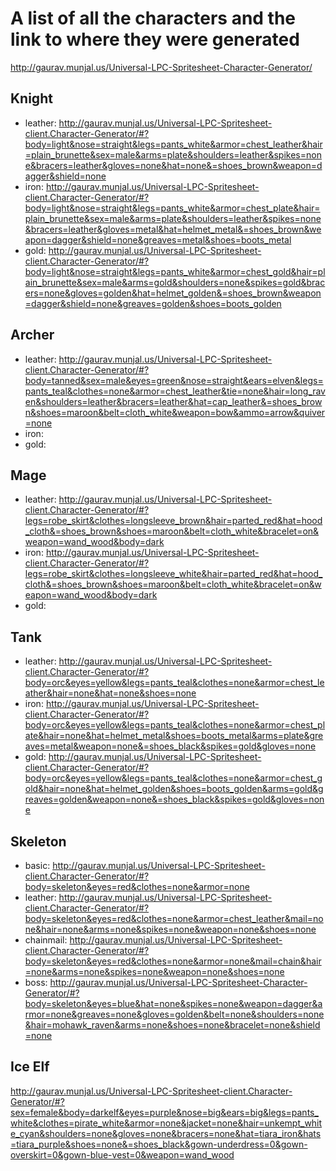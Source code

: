 # A list of all the characters and the link to where they were generated
http://gaurav.munjal.us/Universal-LPC-Spritesheet-Character-Generator/

## Knight
- leather: http://gaurav.munjal.us/Universal-LPC-Spritesheet-client.Character-Generator/#?body=light&nose=straight&legs=pants_white&armor=chest_leather&hair=plain_brunette&sex=male&arms=plate&shoulders=leather&spikes=none&bracers=leather&gloves=none&hat=none&=shoes_brown&weapon=dagger&shield=none
- iron: http://gaurav.munjal.us/Universal-LPC-Spritesheet-client.Character-Generator/#?body=light&nose=straight&legs=pants_white&armor=chest_plate&hair=plain_brunette&sex=male&arms=plate&shoulders=leather&spikes=none&bracers=leather&gloves=metal&hat=helmet_metal&=shoes_brown&weapon=dagger&shield=none&greaves=metal&shoes=boots_metal
- gold: http://gaurav.munjal.us/Universal-LPC-Spritesheet-client.Character-Generator/#?body=light&nose=straight&legs=pants_white&armor=chest_gold&hair=plain_brunette&sex=male&arms=gold&shoulders=none&spikes=gold&bracers=none&gloves=golden&hat=helmet_golden&=shoes_brown&weapon=dagger&shield=none&greaves=golden&shoes=boots_golden


## Archer
- leather: http://gaurav.munjal.us/Universal-LPC-Spritesheet-client.Character-Generator/#?body=tanned&sex=male&eyes=green&nose=straight&ears=elven&legs=pants_teal&clothes=none&armor=chest_leather&tie=none&hair=long_raven&shoulders=leather&bracers=leather&hat=cap_leather&=shoes_brown&shoes=maroon&belt=cloth_white&weapon=bow&ammo=arrow&quiver=none
- iron: 
- gold: 


## Mage
- leather: http://gaurav.munjal.us/Universal-LPC-Spritesheet-client.Character-Generator/#?legs=robe_skirt&clothes=longsleeve_brown&hair=parted_red&hat=hood_cloth&=shoes_brown&shoes=maroon&belt=cloth_white&bracelet=on&weapon=wand_wood&body=dark
- iron: http://gaurav.munjal.us/Universal-LPC-Spritesheet-client.Character-Generator/#?legs=robe_skirt&clothes=longsleeve_white&hair=parted_red&hat=hood_cloth&=shoes_brown&shoes=maroon&belt=cloth_white&bracelet=on&weapon=wand_wood&body=dark
- gold: 


## Tank
- leather: http://gaurav.munjal.us/Universal-LPC-Spritesheet-client.Character-Generator/#?body=orc&eyes=yellow&legs=pants_teal&clothes=none&armor=chest_leather&hair=none&hat=none&shoes=none
- iron: http://gaurav.munjal.us/Universal-LPC-Spritesheet-client.Character-Generator/#?body=orc&eyes=yellow&legs=pants_teal&clothes=none&armor=chest_plate&hair=none&hat=helmet_metal&shoes=boots_metal&arms=plate&greaves=metal&weapon=none&=shoes_black&spikes=gold&gloves=none
- gold: http://gaurav.munjal.us/Universal-LPC-Spritesheet-client.Character-Generator/#?body=orc&eyes=yellow&legs=pants_teal&clothes=none&armor=chest_gold&hair=none&hat=helmet_golden&shoes=boots_golden&arms=gold&greaves=golden&weapon=none&=shoes_black&spikes=gold&gloves=none

## Skeleton
- basic: http://gaurav.munjal.us/Universal-LPC-Spritesheet-client.Character-Generator/#?body=skeleton&eyes=red&clothes=none&armor=none
- leather: http://gaurav.munjal.us/Universal-LPC-Spritesheet-client.Character-Generator/#?body=skeleton&eyes=red&clothes=none&armor=chest_leather&mail=none&hair=none&arms=none&spikes=none&weapon=none&shoes=none
- chainmail: http://gaurav.munjal.us/Universal-LPC-Spritesheet-client.Character-Generator/#?body=skeleton&eyes=red&clothes=none&armor=none&mail=chain&hair=none&arms=none&spikes=none&weapon=none&shoes=none
- boss: http://gaurav.munjal.us/Universal-LPC-Spritesheet-Character-Generator/#?body=skeleton&eyes=blue&hat=none&spikes=none&weapon=dagger&armor=none&greaves=none&gloves=golden&belt=none&shoulders=none&hair=mohawk_raven&arms=none&shoes=none&bracelet=none&shield=none

## Ice Elf
http://gaurav.munjal.us/Universal-LPC-Spritesheet-client.Character-Generator/#?sex=female&body=darkelf&eyes=purple&nose=big&ears=big&legs=pants_white&clothes=pirate_white&armor=none&jacket=none&hair=unkempt_white_cyan&shoulders=none&gloves=none&bracers=none&hat=tiara_iron&hats=tiara_purple&shoes=none&=shoes_black&gown-underdress=0&gown-overskirt=0&gown-blue-vest=0&weapon=wand_wood